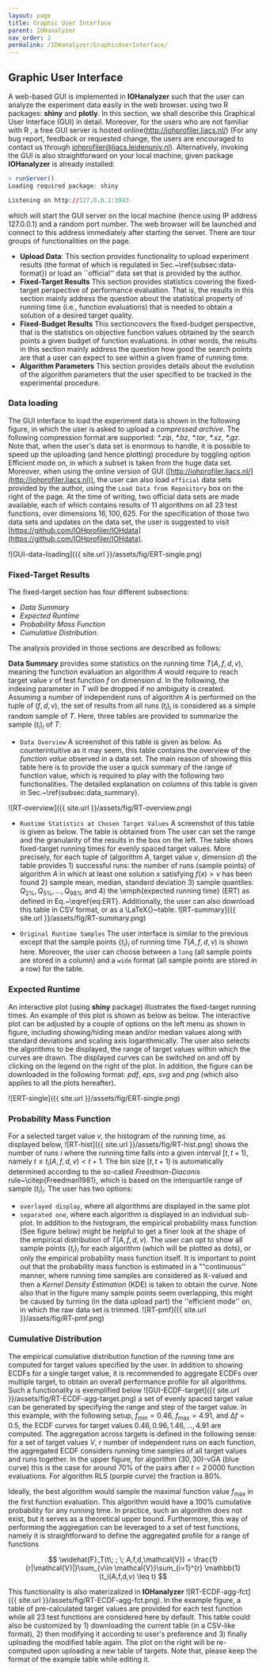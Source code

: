 ```yaml
---
layout: page
title: Graphic User Interface
parent: IOHanalyzer
nav_order: 2
permalink: /IOHanalyzer/GraphicUserInterface/
--- 
```


## Graphic User Interface

A web-based GUI is implemented in **IOHanalyzer** such that the user can analyze the experiment data easily in the web browser. using two R packages: **shiny** and **plotly**. In this section, we shall describe this Graphical User Interface (GUI) in detail. Moreover, for the users who are not familiar with R , a free GUI server is hosted online(http://iohprofiler.liacs.nl/) (For any bug report, feedback or requested change, the users are encouraged to contact us through [iohprofiler@liacs.leidenuniv.nl](iohprofiler@liacs.leidenuniv.nl)). Alternatively, invoking the GUI is also straightforward on your local machine, given package **IOHanalyzer** is already installed: 

```R
> runServer()
Loading required package: shiny

Listening on http://127.0.0.1:3943
```
which will start the GUI server on the local machine (hence using IP address 127.0.0.1) and a random port number. The web browser will be launched and connect to this address immediately after starting the server. There are tour groups of functionalities on the page.
+ **Upload Data**: This section provides functionality to upload experiment results (the format of which is regulated in Sec.~\ref{subsec:data-format}) or load an ``official'' data set that is provided by the author.
+ **Fixed-Target Results** This section provides statistics covering the fixed-target perspective of performance evaluation. That is, the results in this section mainly address the question about the statistical property of running time (i.e., function evaluations) that is needed to obtain a solution of a desired target quality. 
+ **Fixed-Budget Results** This sectioncovers the fixed-budget perspective, that is the statistics on objective function values obtained by the search points a given budget of function evaluations. In other words, the results in this section mainly address the question how good the search points are that a user can expect to see within a given frame of running time.
+ **Algorithm Parameters** This section provides details about the evolution of the algorithm parameters that the user specified to be tracked in the experimental procedure.

### Data loading

The GUI interface to load the experiment data is shown in the following figure, in which the user is asked to upload a *compressed archive*. The following compression format are supported: *\*.zip*, *\*.bz*, *\*.tar*, *\*.xz*, *\*.gz*. Note that, when the user's data set is enormous to handle, it is possible to speed up the uploading (and hence plotting) procedure by toggling option Efficient mode on, in which a subset is taken from the huge data set. Moreover, when using the online version of GUI ([http://iohprofiler.liacs.nl/](http://iohprofiler.liacs.nl)), the user can also load ``official`` data sets provided by the author, using the ``Load Data from Repository`` box on the right of the page. At the time of writing, two official data sets are made available, each of which contains results of $11$ algorithms on all $23$ test functions, over dimensions $16, 100, 625$. For the specification of those two data sets and updates on the data set, the user is suggested to visit [https://github.com/IOHprofiler/IOHdata](https://github.com/IOHprofiler/IOHdata).

![GUI-data-loading]({{ site.url }}/assets/fig/ERT-single.png)

### Fixed-Target Results
The fixed-target section has four different subsections: 
+ *Data Summary* 
+ *Expected Runtime* 
+ *Probability Mass Function* 
+ *Cumulative Distribution*. 

The analysis provided in those sections are described as follows:

**Data Summary** provides some statistics on the running time $T(A, f, d, v)$, meaning the function evaluation an algorithm $A$ would require to reach target value $v$ of test function $f$ on dimension $d$. In the following, the indexing parameter in $T$ will be dropped if no ambiguity is created. Assuming a number of independent runs of algorithm $A$ is performed on the tuple of $(f, d, v)$, the set of results from all runs $(t_i)_i$ is considered as a simple random sample of $T$. Here, three tables are provided to summarize the sample $(t_i)_i$ of $T$:

+ ``Data Overview`` A screenshot of this table is given as below. As counterintuitive as it may seem, this table contains the overview of the *function value* observed in a data set. The main reason of showing this table here is to provide the user a quick summary of the range of function value, which is required to play with the following two functionalities. The detailed explanation on columns of this table is given in Sec.~\ref{subsec:data_summary}.

![RT-overview]({{ site.url }}/assets/fig/RT-overview.png)

+ ``Runtime Statistics at Chosen Target Values`` A screenshot of this table is given as below. The table is obtained from The user can set the range and the granularity of the results in the box on the left. The table shows fixed-target running times for evenly spaced target values. More precisely, for each  tuple of (algorithm $A$, target value $v$, dimension $d$) the table provides 1) successful runs: the number of runs (sample points) of algorithm $A$ in which at least one solution $x$ satisfying $f(x)>v$ has been found 2) sample mean, median, standard deviation 3) sample quantiles: $Q_{2\%}, Q_{5\%},\ldots, Q_{98\%}$ and 4) the \emph{expected running time} (ERT) as defined in Eq.~\eqref{eq:ERT}. Additionally, the user can also download this table in CSV format, or as a \LaTeX{}~table.
![RT-summary]({{ site.url }}/assets/fig/RT-summary.png)


+ ``Original Runtime Samples`` The user interface is similar to the previous except that the sample points $\{t_i\}_{i}$ of running time $T(A, f, d, v)$ is shown here. Moreover, the user can choose between a ``long`` (all sample points are stored in a column) and a ``wide`` format (all sample points are stored in a row) for the table. 

### Expected Runtime

An interactive plot (using **shiny** package) illustrates the fixed-target running times. An example of this plot is shown as below as below. The interactive plot can be adjusted by a couple of options on the left menu as shown in figure, including showing/hiding mean and/or median values along with standard deviations and scaling axis logarithmically. The user also selects the algorithms to be displayed, the range of target values within which the curves are drawn. The displayed curves can be switched on and off by clicking on the legend on the right of the plot. In addition, the figure can be downloaded in the following format: *pdf*, *eps*, *svg* and *png* (which also applies to all the plots hereafter).

![ERT-single]({{ site.url }}/assets/fig/ERT-single.png)

### Probability Mass Function

For a selected target value $v$, the histogram of the running time, as displayed below,
![RT-hist]({{ site.url }}/assets/fig/RT-hist.png)
shows the number of runs $i$ where the running time falls into a given interval $[t,t+1)$, namely $t \le t_i(A,f,d,v) < t+1$. The bin size $[t,t+1)$ is automatically determined according to the so-called *Freedman-Diaconis* rule~\citep{Freedman1981}, which is based on the interquartile range of sample $(t_i)_i$. The user has two options: 
+ ``overlayed display``, where all algorithms are displayed in the same plot
+ ``separated one``, where each algorithm is displayed in an individual sub-plot. 
In addition to the histogram, the empirical probability mass function (See figure below) might be helpful to get a finer look at the shape of the empirical distribution of $T(A,f,d,v)$. The user can opt to show all sample points $\{t_i\}_{i}$ for each algorithm (which will be plotted as dots), or only the empirical probability mass function itself. It is important to point out that the probability mass function is estimated in a ""continuous'' manner, where running time samples are considered as $\mathbb{R}$-valued and then a *Kernel Density Estimation* (KDE) is taken to obtain the curve. Note also that in the figure many sample points seem overlapping, this might be caused by turning (in the data upload part) the ''efficient mode'' on, in which the raw data set is trimmed.
![RT-pmf]({{ site.url }}/assets/fig/RT-pmf.png) 

### Cumulative Distribution

The empirical cumulative distribution function of the running time are computed for target values specified by the user. In addition to showing ECDFs for a single target value, it is recommended to aggregate ECDFs over multiple target, to obtain an overall performance profile for all algorithms. Such a functionality is exemplified below
![GUI-ECDF-target]({{ site.url }}/assets/fig/RT-ECDF-agg-target.png) 
a set of evenly spaced target value can be generated by specifying the range and step of the target value. In this example, with the following setup, $f_{\min}=0.46$, $f_{\max}=4.91$, and $\Delta f=0.5$, the ECDF curves for target values $0.46,0.96,1.46,\ldots, 4.91$ are computed. The aggregation across targets is defined in the following sense: for a set of target values $V$, $r$ number of independent runs on each function, the aggregated ECDF considers running time samples of all target values and runs together.
In the upper figure, for algorithm $(30,30)$-vGA (blue curve) this is the case for around $70\%$ of the pairs after $t=2\,0000$ function evaluations. For algorithm RLS (purple curve) the fraction is $80\%$. 

Ideally, the best algorithm would sample the maximal function value $f_{\max}$ in the first function evaluation. This algorithm would have a 100\% cumulative probability for any running time. In practice, such an algorithm does not exist, but it serves as a theoretical upper bound. Furthermore, this way of performing the aggregation can be leveraged to a set of test functions, namely it is straightforward to define the aggregated profile for a range of functions 

$$
\widehat{F}_T(t\; ; \; A,f,d,\mathcal{V}) = \frac{1}{r|\mathcal{V}|}\sum_{v\in \mathcal{V}}\sum_{i=1}^{r} \mathbb{1}(t_i(A,f,d,v) \leq t)
$$

This functionality is also materizalized in **IOHanalyzer** 
![RT-ECDF-agg-fct]({{ site.url }}/assets/fig/RT-ECDF-agg-fct.png). 
In the example figure, a table of pre-calculated target values are provided for each test function while all $23$ test functions are considered here by default. This table could also be customized by 1) downloading the current table (in a CSV-like format), 2) then modifying it according to user's preference and 3) finally uploading the modified table again. The plot on the right will be re-computed upon uploading a new table of targets. Note that, please keep the format of the example table while editing it.